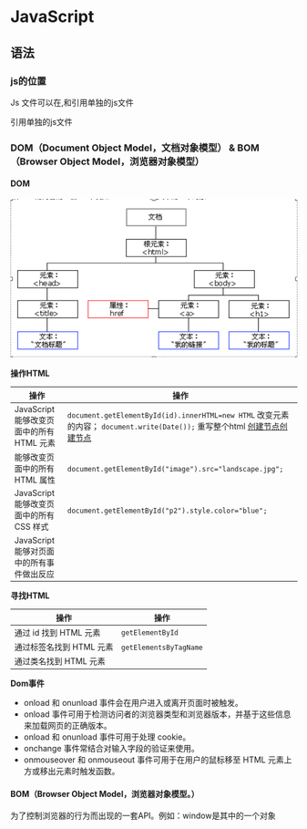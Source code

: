 # JavaScript

## 语法

### js的位置
Js 文件可以在<head>,<body>和引用单独的js文件
<script src="myScript.js"></script> 引用单独的js文件

### DOM（Document Object Model，文档对象模型） & BOM（Browser Object Model，浏览器对象模型）

#### DOM

![DOM](https://github.com/jinjinanan/note/blob/master/Sources/ScreenShot2017-10-19.png)

**操作HTML**

|操作|操作|
|---|---|
|JavaScript 能够改变页面中的所有 HTML 元素|	`document.getElementById(id).innerHTML=new HTML` 改变元素的内容；    `document.write(Date());` 重写整个html  [创建节点创建节点](http://www.w3school.com.cn/js/js_htmldom_elements.aspJavaScript)|
|能够改变页面中的所有 HTML 属性|`document.getElementById("image").src="landscape.jpg";`|
|JavaScript 能够改变页面中的所有 CSS 样式|	`document.getElementById("p2").style.color="blue";` |
|JavaScript 能够对页面中的所有事件做出反应||

**寻找HTML**

|操作|操作|
|---|---|
|通过 id 找到 HTML 元素|	`getElementById`|
|通过标签名找到 HTML 元素|`getElementsByTagName`|
|通过类名找到 HTML 元素||

**Dom事件**

- onload 和 onunload 事件会在用户进入或离开页面时被触发。
- onload 事件可用于检测访问者的浏览器类型和浏览器版本，并基于这些信息来加载网页的正确版本。
- onload 和 onunload 事件可用于处理 cookie。
- onchange 事件常结合对输入字段的验证来使用。
- onmouseover 和 onmouseout 事件可用于在用户的鼠标移至 HTML 元素上方或移出元素时触发函数。

#### BOM（Browser Object Model，浏览器对象模型。）

为了控制浏览器的行为而出现的一套API。例如：window是其中的一个对象

